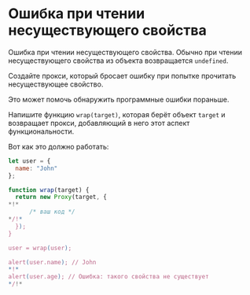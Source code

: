 
# Ошибка при чтении несуществующего свойства

Ошибка при чтении несуществующего свойства. Обычно при чтении несуществующего свойства из объекта возвращается `undefined`.

Создайте прокси, который бросает ошибку при попытке прочитать несуществующее свойство.

Это может помочь обнаружить программные ошибки пораньше.

Напишите функцию `wrap(target)`, которая берёт объект `target` и возвращает прокси, добавляющий в него этот аспект функциональности.

Вот как это должно работать:

```js
let user = {
  name: "John"
};

function wrap(target) {
  return new Proxy(target, {
*!*
      /* ваш код */
*/!*
  });
}

user = wrap(user);

alert(user.name); // John
*!*
alert(user.age); // Ошибка: такого свойства не существует
*/!*
```
